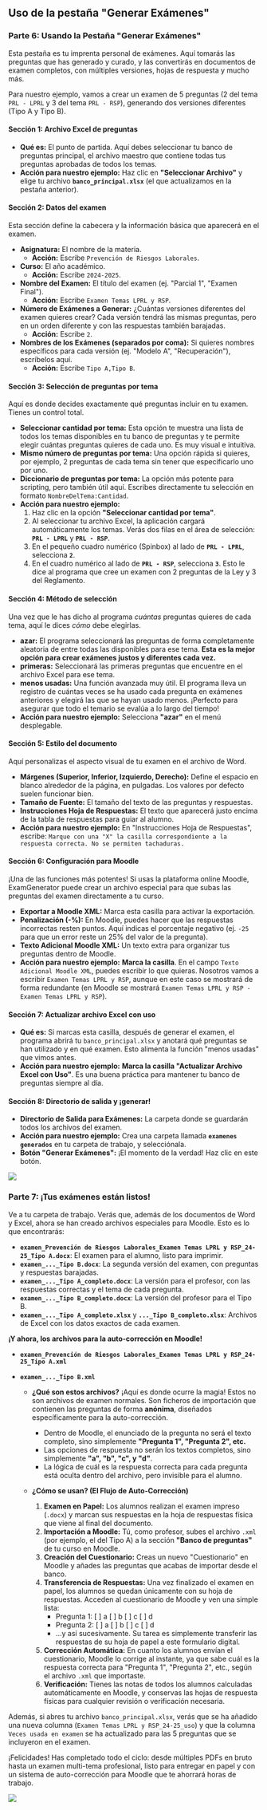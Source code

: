 ## Uso de la pestaña "Generar Exámenes"

### Parte 6: Usando la Pestaña "Generar Exámenes"

Esta pestaña es tu imprenta personal de exámenes. Aquí tomarás las preguntas que has generado y curado, y las convertirás en documentos de examen completos, con múltiples versiones, hojas de respuesta y mucho más.

Para nuestro ejemplo, vamos a crear un examen de 5 preguntas (2 del tema `PRL - LPRL` y 3 del tema `PRL - RSP`), generando dos versiones diferentes (Tipo A y Tipo B).

#### Sección 1: Archivo Excel de preguntas

*   **Qué es:** El punto de partida. Aquí debes seleccionar tu banco de preguntas principal, el archivo maestro que contiene todas tus preguntas aprobadas de todos los temas.
*   **Acción para nuestro ejemplo:** Haz clic en **"Seleccionar Archivo"** y elige tu archivo **`banco_principal.xlsx`** (el que actualizamos en la pestaña anterior).

#### Sección 2: Datos del examen

Esta sección define la cabecera y la información básica que aparecerá en el examen.

*   **Asignatura:** El nombre de la materia.
    *   **Acción:** Escribe `Prevención de Riesgos Laborales`.
*   **Curso:** El año académico.
    *   **Acción:** Escribe `2024-2025`.
*   **Nombre del Examen:** El título del examen (ej. "Parcial 1", "Examen Final").
    *   **Acción:** Escribe `Examen Temas LPRL y RSP`.
*   **Número de Exámenes a Generar:** ¿Cuántas versiones diferentes del examen quieres crear? Cada versión tendrá las mismas preguntas, pero en un orden diferente y con las respuestas también barajadas.
    *   **Acción:** Escribe `2`.
*   **Nombres de los Exámenes (separados por coma):** Si quieres nombres específicos para cada versión (ej. "Modelo A", "Recuperación"), escríbelos aquí.
    *   **Acción:** Escribe `Tipo A,Tipo B`.

#### Sección 3: Selección de preguntas por tema

Aquí es donde decides exactamente qué preguntas incluir en tu examen. Tienes un control total.

*   **Seleccionar cantidad por tema:** Esta opción te muestra una lista de todos los temas disponibles en tu banco de preguntas y te permite elegir cuántas preguntas quieres de cada uno. Es muy visual e intuitiva.
*   **Mismo número de preguntas por tema:** Una opción rápida si quieres, por ejemplo, 2 preguntas de cada tema sin tener que especificarlo uno por uno.
*   **Diccionario de preguntas por tema:** La opción más potente para scripting, pero también útil aquí. Escribes directamente tu selección en formato `NombreDelTema:Cantidad`.
*   **Acción para nuestro ejemplo:**
    1.  Haz clic en la opción **"Seleccionar cantidad por tema"**.
    2.  Al seleccionar tu archivo Excel, la aplicación cargará automáticamente los temas. Verás dos filas en el área de selección: **`PRL - LPRL`** y **`PRL - RSP`**.
    3.  En el pequeño cuadro numérico (Spinbox) al lado de **`PRL - LPRL`**, selecciona **`2`**.
    4.  En el cuadro numérico al lado de **`PRL - RSP`**, selecciona **`3`**.
    Esto le dice al programa que cree un examen con 2 preguntas de la Ley y 3 del Reglamento.

#### Sección 4: Método de selección

Una vez que le has dicho al programa *cuántas* preguntas quieres de cada tema, aquí le dices *cómo* debe elegirlas.

*   **azar:** El programa seleccionará las preguntas de forma completamente aleatoria de entre todas las disponibles para ese tema. **Esta es la mejor opción para crear exámenes justos y diferentes cada vez.**
*   **primeras:** Seleccionará las primeras preguntas que encuentre en el archivo Excel para ese tema.
*   **menos usadas:** Una función avanzada muy útil. El programa lleva un registro de cuántas veces se ha usado cada pregunta en exámenes anteriores y elegirá las que se hayan usado menos. ¡Perfecto para asegurar que todo el temario se evalúa a lo largo del tiempo!
*   **Acción para nuestro ejemplo:** Selecciona **"azar"** en el menú desplegable.

#### Sección 5: Estilo del documento

Aquí personalizas el aspecto visual de tu examen en el archivo de Word.

*   **Márgenes (Superior, Inferior, Izquierdo, Derecho):** Define el espacio en blanco alrededor de la página, en pulgadas. Los valores por defecto suelen funcionar bien.
*   **Tamaño de Fuente:** El tamaño del texto de las preguntas y respuestas.
*   **Instrucciones Hoja de Respuestas:** El texto que aparecerá justo encima de la tabla de respuestas para guiar al alumno.
*   **Acción para nuestro ejemplo:** En "Instrucciones Hoja de Respuestas", escribe: `Marque con una "X" la casilla correspondiente a la respuesta correcta. No se permiten tachaduras.`

#### Sección 6: Configuración para Moodle

¡Una de las funciones más potentes! Si usas la plataforma online Moodle, ExamGenerator puede crear un archivo especial para que subas las preguntas del examen directamente a tu curso.

*   **Exportar a Moodle XML:** Marca esta casilla para activar la exportación.
*   **Penalización (-%):** En Moodle, puedes hacer que las respuestas incorrectas resten puntos. Aquí indicas el porcentaje negativo (ej. `-25` para que un error reste un 25% del valor de la pregunta).
*   **Texto Adicional Moodle XML:** Un texto extra para organizar tus preguntas dentro de Moodle.
*   **Acción para nuestro ejemplo:** **Marca la casilla**. En el campo `Texto Adicional Moodle XML`, puedes escribir lo que quieras. Nosotros vamos a escribir `Examen Temas LPRL y RSP`, aunque en este caso se mostrará de forma redundante (en Moodle se mostrará `Examen Temas LPRL y RSP - Examen Temas LPRL y RSP`).

#### Sección 7: Actualizar archivo Excel con uso

*   **Qué es:** Si marcas esta casilla, después de generar el examen, el programa abrirá tu `banco_principal.xlsx` y anotará qué preguntas se han utilizado y en qué examen. Esto alimenta la función "menos usadas" que vimos antes.
*   **Acción para nuestro ejemplo:** **Marca la casilla "Actualizar Archivo Excel con Uso"**. Es una buena práctica para mantener tu banco de preguntas siempre al día.

#### Sección 8: Directorio de salida y ¡generar!

*   **Directorio de Salida para Exámenes:** La carpeta donde se guardarán todos los archivos del examen.
*   **Acción para nuestro ejemplo:** Crea una carpeta llamada **`examenes generados`** en tu carpeta de trabajo, y selecciónala.
*   **Botón "Generar Exámenes":** ¡El momento de la verdad! Haz clic en este botón.

![](docs/source/_static/gifs/parte6_v01.gif)

### Parte 7: ¡Tus exámenes están listos!

Ve a tu carpeta de trabajo. Verás que, además de los documentos de Word y Excel, ahora se han creado archivos especiales para Moodle. Esto es lo que encontrarás:

*   **`examen_Prevención de Riesgos Laborales_Examen Temas LPRL y RSP_24-25_Tipo A.docx`**: El examen para el alumno, listo para imprimir.
*   **`examen_..._Tipo B.docx`**: La segunda versión del examen, con preguntas y respuestas barajadas.
*   **`examen_..._Tipo A_completo.docx`**: La versión para el profesor, con las respuestas correctas y el tema de cada pregunta.
*   **`examen_..._Tipo B_completo.docx`**: La versión del profesor para el Tipo B.
*   **`examen_..._Tipo A_completo.xlsx`** y **`..._Tipo B_completo.xlsx`**: Archivos de Excel con los datos exactos de cada examen.

**¡Y ahora, los archivos para la auto-corrección en Moodle!**

*   **`examen_Prevención de Riesgos Laborales_Examen Temas LPRL y RSP_24-25_Tipo A.xml`**
*   **`examen_..._Tipo B.xml`**

    *   **¿Qué son estos archivos?** ¡Aquí es donde ocurre la magia! Estos no son archivos de examen normales. Son ficheros de importación que contienen las preguntas de forma **anónima**, diseñados específicamente para la auto-corrección.
        *   Dentro de Moodle, el enunciado de la pregunta no será el texto completo, sino simplemente **"Pregunta 1", "Pregunta 2", etc.**
        *   Las opciones de respuesta no serán los textos completos, sino simplemente **"a", "b", "c", y "d"**.
        *   La lógica de cuál es la respuesta correcta para cada pregunta está oculta dentro del archivo, pero invisible para el alumno.

    *   **¿Cómo se usan? (El Flujo de Auto-Corrección)**
        1.  **Examen en Papel:** Los alumnos realizan el examen impreso (`.docx`) y marcan sus respuestas en la hoja de respuestas física que viene al final del documento.
        2.  **Importación a Moodle:** Tú, como profesor, subes el archivo `.xml` (por ejemplo, el del Tipo A) a la sección **"Banco de preguntas"** de tu curso en Moodle.
        3.  **Creación del Cuestionario:** Creas un nuevo "Cuestionario" en Moodle y añades las preguntas que acabas de importar desde el banco.
        4.  **Transferencia de Respuestas:** Una vez finalizado el examen en papel, los alumnos se quedan únicamente con su hoja de respuestas. Acceden al cuestionario de Moodle y ven una simple lista:
            *   Pregunta 1: [ ] a [ ] b [ ] c [ ] d
            *   Pregunta 2: [ ] a [ ] b [ ] c [ ] d
            *   ...y así sucesivamente.
            Su tarea es simplemente transferir las respuestas de su hoja de papel a este formulario digital.
        5.  **Corrección Automática:** En cuanto los alumnos envían el cuestionario, Moodle lo corrige al instante, ya que sabe cuál es la respuesta correcta para "Pregunta 1", "Pregunta 2", etc., según el archivo `.xml` que importaste.
        6.  **Verificación:** Tienes las notas de todos los alumnos calculadas automáticamente en Moodle, y conservas las hojas de respuesta físicas para cualquier revisión o verificación necesaria.

Además, si abres tu archivo `banco_principal.xlsx`, verás que se ha añadido una nueva columna (`Examen Temas LPRL y RSP_24-25_uso`) y que la columna `Veces usada en examen` se ha actualizado para las 5 preguntas que se incluyeron en el examen.

¡Felicidades! Has completado todo el ciclo: desde múltiples PDFs en bruto hasta un examen multi-tema profesional, listo para entregar en papel y con un sistema de auto-corrección para Moodle que te ahorrará horas de trabajo.

![](docs/source/_static/gifs/parte7_v01.gif)
